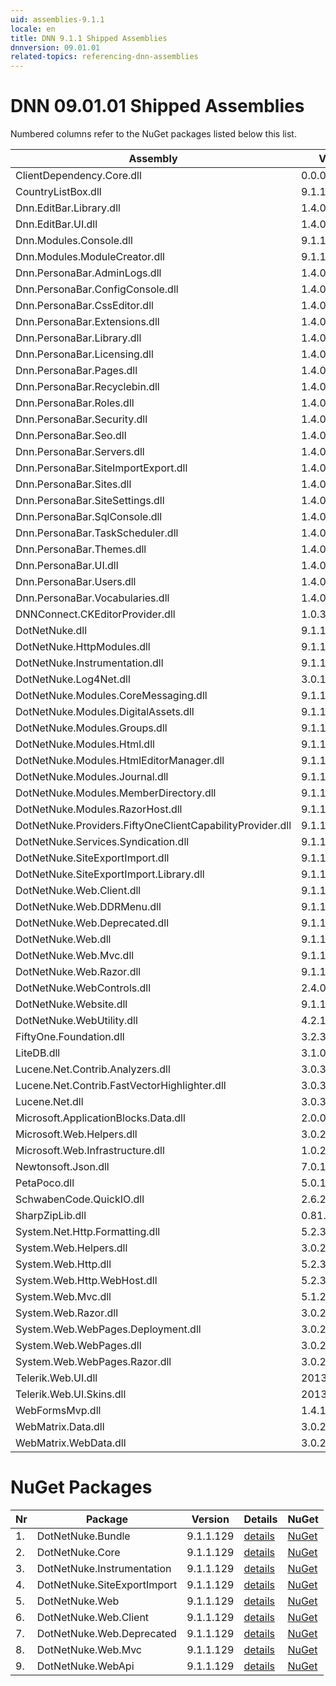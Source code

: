 ```yaml
---
uid: assemblies-9.1.1
locale: en
title: DNN 9.1.1 Shipped Assemblies
dnnversion: 09.01.01
related-topics: referencing-dnn-assemblies
---
```


# DNN 09.01.01 Shipped Assemblies

Numbered columns refer to the NuGet packages listed below this list.

|**Assembly**|**Version**|#1|#2|#3|#4|#5|#6|#7|#8|#9|
|---|---|---|---|---|---|---|---|---|---|---|
|ClientDependency.Core.dll|0.0.0.0|1| | | | | | | | |
|CountryListBox.dll|9.1.1.129| | | | | | | | | |
|Dnn.EditBar.Library.dll|1.4.0.0| | | | | | | | | |
|Dnn.EditBar.UI.dll|1.4.0.0| | | | | | | | | |
|Dnn.Modules.Console.dll|9.1.1.129| | | | | | | | | |
|Dnn.Modules.ModuleCreator.dll|9.1.1.129| | | | | | | | | |
|Dnn.PersonaBar.AdminLogs.dll|1.4.0.0| | | | | | | | | |
|Dnn.PersonaBar.ConfigConsole.dll|1.4.0.0| | | | | | | | | |
|Dnn.PersonaBar.CssEditor.dll|1.4.0.0| | | | | | | | | |
|Dnn.PersonaBar.Extensions.dll|1.4.0.0| | | | | | | | | |
|Dnn.PersonaBar.Library.dll|1.4.0.0| | | | | | | | | |
|Dnn.PersonaBar.Licensing.dll|1.4.0.0| | | | | | | | | |
|Dnn.PersonaBar.Pages.dll|1.4.0.0| | | | | | | | | |
|Dnn.PersonaBar.Recyclebin.dll|1.4.0.0| | | | | | | | | |
|Dnn.PersonaBar.Roles.dll|1.4.0.0| | | | | | | | | |
|Dnn.PersonaBar.Security.dll|1.4.0.0| | | | | | | | | |
|Dnn.PersonaBar.Seo.dll|1.4.0.0| | | | | | | | | |
|Dnn.PersonaBar.Servers.dll|1.4.0.0| | | | | | | | | |
|Dnn.PersonaBar.SiteImportExport.dll|1.4.0.0| | | | | | | | | |
|Dnn.PersonaBar.Sites.dll|1.4.0.0| | | | | | | | | |
|Dnn.PersonaBar.SiteSettings.dll|1.4.0.0| | | | | | | | | |
|Dnn.PersonaBar.SqlConsole.dll|1.4.0.0| | | | | | | | | |
|Dnn.PersonaBar.TaskScheduler.dll|1.4.0.0| | | | | | | | | |
|Dnn.PersonaBar.Themes.dll|1.4.0.0| | | | | | | | | |
|Dnn.PersonaBar.UI.dll|1.4.0.0| | | | | | | | | |
|Dnn.PersonaBar.Users.dll|1.4.0.0| | | | | | | | | |
|Dnn.PersonaBar.Vocabularies.dll|1.4.0.0| | | | | | | | | |
|DNNConnect.CKEditorProvider.dll|1.0.3| | | | | | | | | |
|DotNetNuke.dll|9.1.1.129|1|2| |4| | | | | |
|DotNetNuke.HttpModules.dll|9.1.1.129|1| | | | | | | | |
|DotNetNuke.Instrumentation.dll|9.1.1.129|1| |3|4| | | | | |
|DotNetNuke.Log4Net.dll|3.0.1.0|1| |3|4| | | | | |
|DotNetNuke.Modules.CoreMessaging.dll|9.1.1.129| | | | | | | | | |
|DotNetNuke.Modules.DigitalAssets.dll|9.1.1.129|1| | | | | | | | |
|DotNetNuke.Modules.Groups.dll|9.1.1.129| | | | | | | | | |
|DotNetNuke.Modules.Html.dll|9.1.1.129| | | | | | | | | |
|DotNetNuke.Modules.HtmlEditorManager.dll|9.1.1.129| | | | | | | | | |
|DotNetNuke.Modules.Journal.dll|9.1.1.129| | | | | | | | | |
|DotNetNuke.Modules.MemberDirectory.dll|9.1.1.129| | | | | | | | | |
|DotNetNuke.Modules.RazorHost.dll|9.1.1.129| | | | | | | | | |
|DotNetNuke.Providers.FiftyOneClientCapabilityProvider.dll|9.1.1.129| | | | | | | | | |
|DotNetNuke.Services.Syndication.dll|9.1.1.129| | | | | | | | | |
|DotNetNuke.SiteExportImport.dll|9.1.1.129| | | |4| | | | | |
|DotNetNuke.SiteExportImport.Library.dll|9.1.1.129| | | |4| | | | | |
|DotNetNuke.Web.Client.dll|9.1.1.129|1| | | | |6| | | |
|DotNetNuke.Web.DDRMenu.dll|9.1.1.129| | | | | | | | | |
|DotNetNuke.Web.Deprecated.dll|9.1.1.129|1| | | | | |7| | |
|DotNetNuke.Web.dll|9.1.1.129|1| | |4|5| |7|8|9|
|DotNetNuke.Web.Mvc.dll|9.1.1.129|1| | | | | | |8| |
|DotNetNuke.Web.Razor.dll|9.1.1.129| | | | | | | | | |
|DotNetNuke.WebControls.dll|2.4.0.598|1| | | | | | | | |
|DotNetNuke.Website.dll|9.1.1.129| | | | | | | | | |
|DotNetNuke.WebUtility.dll|4.2.1.783|1| | |4|5| |7|8|9|
|FiftyOne.Foundation.dll|3.2.3.2|1| | | | | | | | |
|LiteDB.dll|3.1.0.0| | | | | | | | | |
|Lucene.Net.Contrib.Analyzers.dll|3.0.3| | | | | | | | | |
|Lucene.Net.Contrib.FastVectorHighlighter.dll|3.0.3| | | | | | | | | |
|Lucene.Net.dll|3.0.3.0| | | | | | | | | |
|Microsoft.ApplicationBlocks.Data.dll|2.0.0.0|1|2| |4| | | | | |
|Microsoft.Web.Helpers.dll|3.0.20129.0| | | | | | | | | |
|Microsoft.Web.Infrastructure.dll|1.0.20105.407| | | | | | | | | |
|Newtonsoft.Json.dll|7.0.1.18622| | | | | | | | | |
|PetaPoco.dll|5.0.1.17400| | | | | | | | | |
|SchwabenCode.QuickIO.dll|2.6.2.0| | | | | | | | | |
|SharpZipLib.dll|0.81.0.1407| | | | | | | | | |
|System.Net.Http.Formatting.dll|5.2.30128.0| | | | | | | | | |
|System.Web.Helpers.dll|3.0.20129.0| | | | | | | | | |
|System.Web.Http.dll|5.2.30128.0| | | | | | | | | |
|System.Web.Http.WebHost.dll|5.2.30128.0| | | | | | | | | |
|System.Web.Mvc.dll|5.1.20821.0| | | | | | | | | |
|System.Web.Razor.dll|3.0.20129.0| | | | | | | | | |
|System.Web.WebPages.Deployment.dll|3.0.20129.0| | | | | | | | | |
|System.Web.WebPages.dll|3.0.20129.0| | | | | | | | | |
|System.Web.WebPages.Razor.dll|3.0.20129.0| | | | | | | | | |
|Telerik.Web.UI.dll|2013.2.717.40|1| | | | | |7| | |
|Telerik.Web.UI.Skins.dll|2013.2.717.40| | | | | | | | | |
|WebFormsMvp.dll|1.4.1.0| | | | | | | | | |
|WebMatrix.Data.dll|3.0.20129.0| | | | | | | | | |
|WebMatrix.WebData.dll|3.0.20129.0| | | | | | | | | |

# NuGet Packages

|**Nr**|**Package**|**Version**|Details|NuGet|
|---|---|---|---|---|
|1.|DotNetNuke.Bundle|9.1.1.129|[details](xref:nuget-DotNetNuke.Bundle-9.1.1.129)|[NuGet](https://www.nuget.org/packages/DotNetNuke.Bundle/9.1.1.129)|
|2.|DotNetNuke.Core|9.1.1.129|[details](xref:nuget-DotNetNuke.Core-9.1.1.129)|[NuGet](https://www.nuget.org/packages/DotNetNuke.Core/9.1.1.129)|
|3.|DotNetNuke.Instrumentation|9.1.1.129|[details](xref:nuget-DotNetNuke.Instrumentation-9.1.1.129)|[NuGet](https://www.nuget.org/packages/DotNetNuke.Instrumentation/9.1.1.129)|
|4.|DotNetNuke.SiteExportImport|9.1.1.129|[details](xref:nuget-DotNetNuke.SiteExportImport-9.1.1.129)|[NuGet](https://www.nuget.org/packages/DotNetNuke.SiteExportImport/9.1.1.129)|
|5.|DotNetNuke.Web|9.1.1.129|[details](xref:nuget-DotNetNuke.Web-9.1.1.129)|[NuGet](https://www.nuget.org/packages/DotNetNuke.Web/9.1.1.129)|
|6.|DotNetNuke.Web.Client|9.1.1.129|[details](xref:nuget-DotNetNuke.Web.Client-9.1.1.129)|[NuGet](https://www.nuget.org/packages/DotNetNuke.Web.Client/9.1.1.129)|
|7.|DotNetNuke.Web.Deprecated|9.1.1.129|[details](xref:nuget-DotNetNuke.Web.Deprecated-9.1.1.129)|[NuGet](https://www.nuget.org/packages/DotNetNuke.Web.Deprecated/9.1.1.129)|
|8.|DotNetNuke.Web.Mvc|9.1.1.129|[details](xref:nuget-DotNetNuke.Web.Mvc-9.1.1.129)|[NuGet](https://www.nuget.org/packages/DotNetNuke.Web.Mvc/9.1.1.129)|
|9.|DotNetNuke.WebApi|9.1.1.129|[details](xref:nuget-DotNetNuke.WebApi-9.1.1.129)|[NuGet](https://www.nuget.org/packages/DotNetNuke.WebApi/9.1.1.129)|



